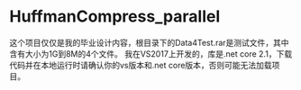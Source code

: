 # HuffmanCompress_parallel
这个项目仅仅是我的毕业设计内容，根目录下的Data4Test.rar是测试文件，其中含有大小为1G到8M的4个文件。
我在VS2017上开发的，库是.net core 2.1，下载代码并在本地运行时请确认你的vs版本和.net core版本，否则可能无法加载项目。
